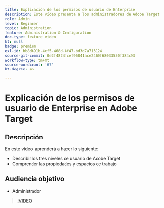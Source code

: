 ```yaml
---
title: Explicación de los permisos de usuario de Enterprise
description: Este vídeo presenta a los administradores de Adobe Target los permisos de usuario, las propiedades y los espacios de trabajo. Vea este vídeo para obtener más información sobre los diferentes niveles de usuario y cómo utilizar las propiedades y los espacios de trabajo para controlar el acceso de los usuarios.
role: Admin
level: Beginner
topic: Administration
feature: Administration & Configuration
doc-type: feature video
kt: null
badge: premium
exl-id: bb8d691b-4cf5-468d-8f47-bd3d7a713124
source-git-commit: 0e2f4824fcef96841ace2460f68033530f384c93
workflow-type: tm+mt
source-wordcount: '67'
ht-degree: 4%

---
```


# Explicación de los permisos de usuario de Enterprise en Adobe Target

## Descripción

En este vídeo, aprenderá a hacer lo siguiente:

* Describir los tres niveles de usuario de Adobe Target
* Comprender las propiedades y espacios de trabajo

## Audiencia objetivo

* Administrador

>[!VIDEO](https://video.tv.adobe.com/v/19042/?quality=12)
